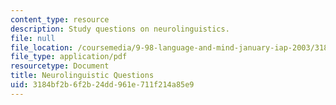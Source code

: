 ```yaml
---
content_type: resource
description: Study questions on neurolinguistics.
file: null
file_location: /coursemedia/9-98-language-and-mind-january-iap-2003/3184bf2b6f2b24dd961e711f214a85e9_study_questions_2.pdf
file_type: application/pdf
resourcetype: Document
title: Neurolinguistic Questions
uid: 3184bf2b-6f2b-24dd-961e-711f214a85e9
---
```

